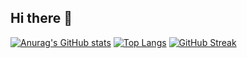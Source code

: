 ## Hi there 👋

[![Anurag's GitHub stats](https://github-readme-stats.vercel.app/api?username=BBCnewslondon&show_icons=true&theme=tokyonight)](https://github.com/anuraghazra/github-readme-stats)
[![Top Langs](https://github-readme-stats.vercel.app/api/top-langs/?username=BBCnewslondon&theme=tokyonight)](https://github.com/anuraghazra/github-readme-stats)
[![GitHub Streak](https://streak-stats.demolab.com?user=BBCnewslondon&theme=radical)](https://git.io/streak-stats)
<!--
**BBCnewslondon/BBCnewslondon** is a ✨ _special_ ✨ repository because its `README.md` (this file) appears on your GitHub profile.

Here are some ideas to get you started:

- 🔭 I’m currently working on ...
- 🌱 I’m currently learning ...
- 👯 I’m looking to collaborate on ...
- 🤔 I’m looking for help with ...
- 💬 Ask me about ...
- 📫 How to reach me: ...
- 😄 Pronouns: ...
- ⚡ Fun fact: ...
-->
